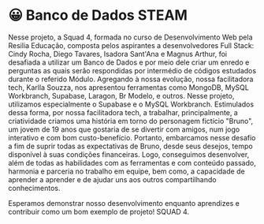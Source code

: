 # 😀 Banco de Dados STEAM



Nesse projeto, a Squad 4, formada no curso de Desenvolvimento Web pela Resilia Educação, composta pelos aspirantes a desenvolvedores Full Stack: Cindy Rocha, Diego Tavares, Isadora Sant'Ana e Magnus Arthur, foi desafiada a utilizar um Banco de Dados e por meio dele criar um enredo e perguntas as quais serão respondidas por intermédio de códigos estudados durante o referido Módulo.
Agregando à nossa evolução, nossa facilitadora tech, Karlla Souzza, nos apresentou ferramentas como MongoDB, MySQL Workbranch, Supabase, Laragon, Br Modelo, e outros. Nesse projeto, utilizamos especialmente o Supabase e o MySQL Workbranch.
Estimulados dessa forma, por nossa facilitadora tech, a trabalhar, principalmente, a criatividade criamos uma história em torno do personagem fictício "Bruno", um jovem de 19 anos que gostaria de se divertir com amigos, num jogo interativo e com bom custo-benefício.
Portanto, embarcamos nesse desafio a fim de suprir todas as expectativas de Bruno, desde seus desejos, tempo disponível à suas condições financeiras.
Logo, conseguimos desenvolver, além de todas as habilidades com as ferramentas e com conteúdo passado, harmonia e parceria no trabalho em equipe, bem como, a capacidade de aprender a aprender e de ajudar uns aos outros compartilhando conhecimentos.

Esperamos demonstrar nosso desenvolvimento enquanto aprendizes e contribuir como um bom exemplo de projeto!
SQUAD 4.
